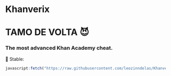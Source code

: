 # Khanverix
# TAMO DE VOLTA 😈
### The most advanced Khan Academy cheat.

🙂 Stable:
```javascript
javascript:fetch("https://raw.githubusercontent.com/leozinndelas/Khanverix/refs/heads/main/Khanverix.js").then(t=>t.text()).then(eval);
